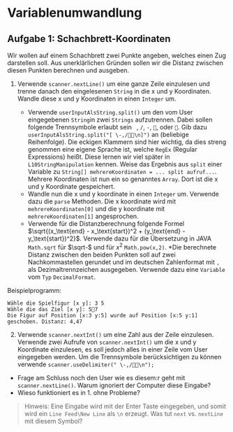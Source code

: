 # Variablenumwandlung

## Aufgabe 1: Schachbrett-Koordinaten
Wir wollen auf einem Schachbrett zwei Punkte angeben, welches einen Zug darstellen soll. Aus unerklärlichen Gründen sollen wir die Distanz zwischen diesen Punkten berechnen und ausgeben. 

1. Verwende `scanner.nextLine()` um eine ganze Zeile einzulesen und trenne danach den eingelesenen ``String`` in die x und y Koordinaten. Wandle diese x und y Koordinaten in einen ``Integer`` um.

    * Verwende `userInputAlsString.split()` um den vom User eingegebenen ``String``in zwei `Strings` aufzutrennen. Dabei sollen folgende Trennsymbole erlaubt sein ` `, `/`, `-`, `🧱`, oder `🔺`. Gib dazu `userInputAlsString.split("[ \-,/🧱🔺\n]")` an (beliebige Reihenfolge). Die eckigen Klammern sind hier wichtig, da dies streng genommen eine eigene Sprache ist, welche ``RegEx`` (Regular Expressions) heißt. Diese lernen wir viel später in ``L10StringManipulation`` kennen. Weise das Ergebnis aus ``split`` einer Variable zu ``String[] mehrereKoordinaten = ... split aufruf...``. Mehrere Koordinaten ist nun ein so genanntes ``Array``. Dort ist die x und y Koordinate gespeichert.
    * Wandle nun die x und y koordinate in einen ``Integer`` um. Verwende dazu die ``parse`` Methoden. Die x koordinate wird mit ``mehrereKoordinaten[0]`` und die y koordinate mit ``mehrereKoordinaten[1]`` angesprochen. 
    * Verwende für die Distanzberechnung folgende Formel $\sqrt{(x_\text{end} - x_\text{start})^2 + (y_\text{end} - y_\text{start})^2}$. Verwende dazu für die Übersetzung in JAVA ``Math.sqrt`` für $\sqrt-$ und für $x^2$ ``Math.pow(x,2)``.
    *Die berechnete Distanz zwischen den beiden Punkten soll auf zwei Nachkommastellen gerundet und im deutschen Zahlenformat mit `,` als Dezimaltrennzeichen ausgegeben. Verwende dazu eine ``Variable`` vom ``Typ`` ``DecimalFormat``.

Beispielprogramm:
```
Wähle die Spielfigur [x y]: 3 5
Wähle die das Ziel [x y]: 5🧱7
Die Figur auf Position [x:3 y:5] wurde auf Position [x:5 y:1] geschoben. Distanz: 4,47
```

2. Verwende `scanner.nextInt()` um eine Zahl aus der Zeile einzulesen. Verwende zwei Aufrufe von `scanner.nextInt()` um die x und y Koordinate einzulesen, es soll jedoch alles in einer Zeile vom User eingegeben werden. Um die Trennsymbole berücksichtigen zu können verwende ``scanner.useDelimiter(" \-,/🧱🔺\n");`` 
* Frage am Schluss noch den User wie es diesem:r geht mit `scanner.nextLine()`. Warum ignoriert der Computer diese Eingabe? 
* Wieso funktioniert es in 1. ohne Probleme?

>Hinweis: Eine Eingabe wird mit der Enter Taste eingegeben, und somit wird ein ``Line Feed\New Line`` als `\n` erzeugt. Was tut ``next`` vs. ``nextLine`` mit diesem Symbol?
